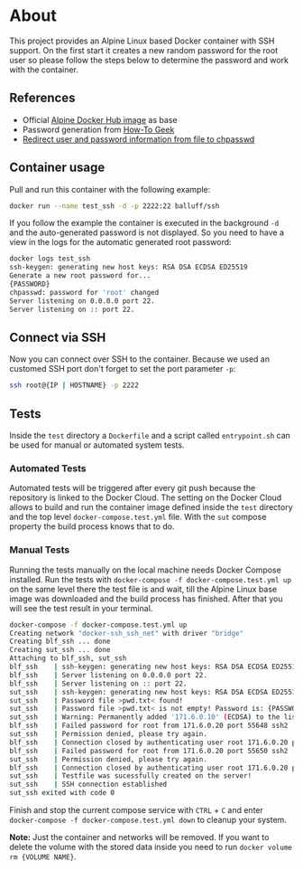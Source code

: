 # About

This project provides an Alpine Linux based Docker container with SSH support.
On the first start it creates a new random password for the root user so please follow the steps below to determine the password and work with the container.

## References

- Official [Alpine Docker Hub image](https://hub.docker.com/_/alpine/) as base
- Password generation from [How-To Geek](https://www.howtogeek.com/howto/30184/10-ways-to-generate-a-random-password-from-the-command-line/)
- [Redirect user and password information from file to chpasswd](https://www.howtoforge.com/linux-chpasswd-command/)

## Container usage

Pull and run this container with the following example:

```sh
docker run --name test_ssh -d -p 2222:22 balluff/ssh
```

If you follow the example the container is executed in the background `-d` and the auto-generated password is not displayed. So you need to have a view in the logs for the automatic generated root password:

```sh
docker logs test_ssh
ssh-keygen: generating new host keys: RSA DSA ECDSA ED25519
Generate a new root password for...
{PASSWORD}
chpasswd: password for 'root' changed
Server listening on 0.0.0.0 port 22.
Server listening on :: port 22.
```

## Connect via SSH

Now you can connect over SSH to the container. Because we used an customed SSH port don't forget to set the port parameter `-p`:

```sh
ssh root@{IP | HOSTNAME} -p 2222
```

## Tests

Inside the `test` directory a `Dockerfile` and a script called `entrypoint.sh` can be used for manual or automated system tests.

### Automated Tests

Automated tests will be triggered after every git push because the repository is linked to the Docker Cloud.
The setting on the Docker Cloud allows to build and run the container image defined inside the `test` directory and the top level `docker-compose.test.yml` file.
With the `sut` compose property the build process knows that to do.

### Manual Tests

Running the tests manually on the local machine needs Docker Compose installed.
Run the tests with `docker-compose -f docker-compose.test.yml up` on the same level there the test file is and wait, till the Alpine Linux base image was downloaded and the build process has finished.
After that you will see the test result in your terminal.

```sh
docker-compose -f docker-compose.test.yml up
Creating network "docker-ssh_ssh_net" with driver "bridge"
Creating blf_ssh ... done
Creating sut_ssh ... done
Attaching to blf_ssh, sut_ssh
blf_ssh    | ssh-keygen: generating new host keys: RSA DSA ECDSA ED25519 
blf_ssh    | Server listening on 0.0.0.0 port 22.
blf_ssh    | Server listening on :: port 22.
sut_ssh    | ssh-keygen: generating new host keys: RSA DSA ECDSA ED25519 
sut_ssh    | Password file >pwd.txt< found!
sut_ssh    | Password file >pwd.txt< is not empty! Password is: {PASSWORD}
sut_ssh    | Warning: Permanently added '171.6.0.10' (ECDSA) to the list of known hosts.
blf_ssh    | Failed password for root from 171.6.0.20 port 55648 ssh2
sut_ssh    | Permission denied, please try again.
blf_ssh    | Connection closed by authenticating user root 171.6.0.20 port 55648 [preauth]
blf_ssh    | Failed password for root from 171.6.0.20 port 55650 ssh2
sut_ssh    | Permission denied, please try again.
blf_ssh    | Connection closed by authenticating user root 171.6.0.20 port 55650 [preauth]
sut_ssh    | Testfile was sucessfully created on the server! 
sut_ssh    | SSH connection established
sut_ssh exited with code 0
```

Finish and stop the current compose service with `CTRL` + `C` and enter `docker-compose -f docker-compose.test.yml down` to cleanup your system.

**Note:** Just the container and networks will be removed. If you want to delete the volume with the stored data inside you need to run `docker volume rm {VOLUME NAME}`.